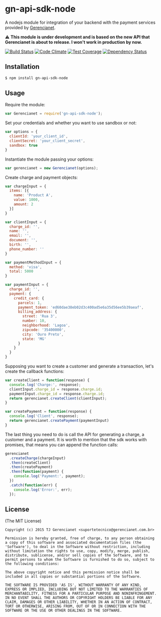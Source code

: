 # gn-api-sdk-node

A nodejs module for integration of your backend with the payment services
provided by [Gerencianet](http://gerencianet.com.br).

:warning: **This module is under development and is based on the new API that Gerencianet is about to release. I won't work in production by now.**

[![Build Status](https://travis-ci.org/franciscotfmc/gn-sdk-api-node.svg)](https://travis-ci.org/franciscotfmc/gn-sdk-api-node)
[![Code Climate](https://codeclimate.com/github/franciscotfmc/gn-sdk-api-node/badges/gpa.svg)](https://codeclimate.com/github/franciscotfmc/gn-sdk-api-node)
[![Test Coverage](https://codeclimate.com/github/franciscotfmc/gn-sdk-api-node/badges/coverage.svg)](https://codeclimate.com/github/franciscotfmc/gn-sdk-api-node)
[![Dependency Status](https://david-dm.org/franciscotfmc/gn-sdk-api-node.svg)](https://david-dm.org/franciscotfmc/gn-sdk-api-node)

## Installation

```bash
$ npm install gn-api-sdk-node
```

## Usage

Require the module:

```js
var Gerencianet = require('gn-api-sdk-node');
```

Set your credentials and whether you want to use sandbox or not:

```js
var options = {
  clientId: 'your_client_id',
  clientSecret: 'your_client_secret',
  sandbox: true
}
```

Instantiate the module passing your options:

```js
var gerencianet = new Gerencianet(options);
```

Create charge and payment objects:

```js
var chargeInput = {
  items: [{
    name: 'Product A',
    value: 1000,
    amount: 2
  }]
}

var clientInput = {
  charge_id: '',
  name: '',
  email: '',
  document: '',
  birth: '',
  phone_number: ''
}

var paymentMethodInput = {
  method: 'visa',
  total: 5000
}

var paymentInput = {
  charge_id: '',
  payment: {
    credit_card: {
      parcels: 1,
      payment_token: 'ed60dae38eb02d3c400ad5e6a35d56ee5b39aeaf',
      billing_address: {
        street: 'Rua 3',
        number: 10,
        neighborhood: 'Lagoa',
        zipcode: '35400000',
        city: 'Ouro Preto',
        state: 'MG'
      }
    }
  }
}
```

Supposing you want to create a customer and generate a transaction, let's
create the callback functions:

```js
var createClient = function(response) {
  console.log('Charge:', response);
  clientInput.charge_id = response.charge.id;
  paymentInput.charge_id = response.charge.id;
  return gerencianet.createClient(clientInput);
}

var createPayment = function(response) {
  console.log('Client', response);
  return gerencianet.createPayment(paymentInput)
}
```

The last thing you need to do is call the API for generating a charge, a customer and a payment. It is worth to mention
that the sdk works with promises, that means you can append the function calls:

```js
gerencianet
  .createCharge(chargeInput)
  .then(createClient)
  .then(createPayment)
  .then(function(payment) {
    console.log('Payment:', payment);
  })
  .catch(function(err) {
    console.log('Error:', err);
  });
```

## License

(The MIT License)

    Copyright (c) 2015 TJ Gerencianet <suportetecnico@gerencianet.com.br>

    Permission is hereby granted, free of charge, to any person obtaining
    a copy of this software and associated documentation files (the
    'Software'), to deal in the Software without restriction, including
    without limitation the rights to use, copy, modify, merge, publish,
    distribute, sublicense, and/or sell copies of the Software, and to
    permit persons to whom the Software is furnished to do so, subject to
    the following conditions:

    The above copyright notice and this permission notice shall be
    included in all copies or substantial portions of the Software.

    THE SOFTWARE IS PROVIDED 'AS IS', WITHOUT WARRANTY OF ANY KIND,
    EXPRESS OR IMPLIED, INCLUDING BUT NOT LIMITED TO THE WARRANTIES OF
    MERCHANTABILITY, FITNESS FOR A PARTICULAR PURPOSE AND NONINFRINGEMENT.
    IN NO EVENT SHALL THE AUTHORS OR COPYRIGHT HOLDERS BE LIABLE FOR ANY
    CLAIM, DAMAGES OR OTHER LIABILITY, WHETHER IN AN ACTION OF CONTRACT,
    TORT OR OTHERWISE, ARISING FROM, OUT OF OR IN CONNECTION WITH THE
    SOFTWARE OR THE USE OR OTHER DEALINGS IN THE SOFTWARE.